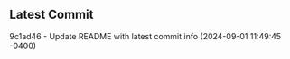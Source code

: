
## Latest Commit
9c1ad46 - Update README with latest commit info (2024-09-01 11:49:45 -0400) <Yunxi-Zhou>
